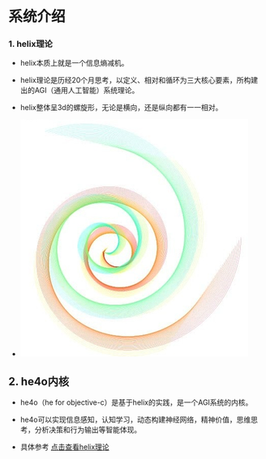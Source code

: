 # 系统介绍

### 1. helix理论

* helix本质上就是一个信息熵减机。

* helix理论是历经20个月思考，以定义、相对和循环为三大核心要素，所构建出的AGI（通用人工智能）系统理论。

* helix整体呈3d的螺旋形，无论是横向，还是纵向都有一一相对。

* ![](assets/16_v1.0.0发版描述-287ecbd0.png)

## 2. he4o内核

* he4o（he for objective-c）是基于helix的实践，是一个AGI系统的内核。

* he4o可以实现信息感知，认知学习，动态构建神经网络，精神价值，思维思考，分析决策和行为输出等智能体现。
* 具体参考 [点击查看helix理论](https://github.com/jiaxiaogang/HELIX_THEORY)
